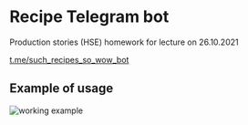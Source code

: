 # Recipe Telegram bot
Production stories (HSE) homework for lecture on 26.10.2021

[t.me/such_recipes_so_wow_bot](http://t.me/such_recipes_so_wow_bot)

## Example of usage
![working example](working-example.gif)